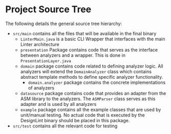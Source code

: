 # Project Source Tree

The following details the general source tree hierarchy:

- `src/main` contains all the files that will be available in the final binary
  - `LinterMain.java` is a basic CLI Wrapper that interfaces with the main Linter architecture
  - `presentation` Package contains code that serves as the interface between analyzers and a wrapper. This is done in `PresentationLayer.java`
  - `domain` package contains code related to defining analyzer logic. All analyzers will extend the `DomainAnalyzer` class which contains abstract template methods to define specific analyzer functionality.
    - `domain.analyzer` package contains the concrete implementations of analyzers
  - `datasource` package contains code that provides an adapter from the ASM library to the analyzers. The `ASMParser` class serves as this adapter and is used by all analyzers
  - `example` package contains all the example classes that are used by unit/manual testing. No actual code that is executed by the DesignLint binary should be placed in this package.
- `src/test` contains all the relevant code for testing

